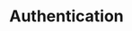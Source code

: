 ---
title: Authentication
content-type: "embed-doc"
order: 3

sections:
  - content: |
      {% assign api = site.data.api.endpoints %}
      Authenticate your calls to the {{ page.api-name }} by providing an access token in your requests. Each access token is associated with a single Stitch client account. Additionally, each request's permissions are limited to that Stitch client account.

      In the examples in this documentation, we use bearer auth:

      ```curl
      curl -X GET {{ page.api-base-url }}{{ api.core-objects.sources.base }}
           -H "Authorization: Bearer <ACCESS_TOKEN>"
      ```

      Before you can make requests, you must register as an API client by emailing [{{ page.contact-email }}](mailto:{{ page.contact-email }}).

      All requests must be made over HTTPS or they will fail. API requests that don't contain authentication will also fail.

  - title: "Generate Access Tokens"
    anchor: "generate-access-tokens"
    content: |
      Access tokens are obtained by performing an OAuth2 handshake with an existing Stitch client account or by creating a new account via the API.

    subsections:
      - title: "New Stitch Clients"
        anchor: "generate-access-token-new-stitch-client"
        content: |
          As an API client, you can create a new Stitch client account with the Create Account API endpoint, which will return an access token for that Stitch client account.

          The created account is still owned and managed by the user it is created for, and that user will be able to login to the Stitch web interface and receive emails from Stitch.

      - title: "Existing Stitch Clients, Using OAuth2"
        anchor: "existing-stitch-clients-oauth2"
        content: |
          You can connect to a user's existing Stitch client account by having the user complete a standard OAuth flow. Registering your application with Stitch is a prerequisite to generating tokens with OAuth, so do that first. Then, follow these steps to complete the OAuth flow:

        steps:
          - title: "Send the user to Stitch"
            anchor: "authentication--send-user-to-stitch"
            content: |
              To initiate the authorization flow, the user will click a link to Stitch that includes your application's API client ID. This is the `partner_id` you obtained when you registered your application:

              ```shell
              https://app.stitchdata.com/oauth/authorization?client_id={CLIENT_ID}
              ```

              While only your `client_id` (`partner_id`) is required, the URL may also include the following parameters:

              {% assign auth = site.api-files | where:"content-type","embed-url-parms" %}

              <table width="100%; fixed">
              {% for item in auth %}
              {% for parameter in item.parameters %}
              <tr>
              <td width="20%; fixed" align="right">
              <strong>{{ parameter.name }}</strong>
              <br>

              {% case parameter.required %}
              {% when true %}
              <font color="#cc3399">REQUIRED</font>
              {% else %}
              OPTIONAL
              {% endcase %}

              </td>

              <td>
              {{ parameter.description | flatify | markdownify }}
              </td>

              </tr>
              {% endfor %}
              {% endfor %}
              </table>

          - title: "Get consent"
            anchor: "authentication--get-consent"
            content: |
              If the user isn't already logged into their Stitch client account, they will be prompted to do so or create a new account, if need be.

              Once logged in, the user will be shown a screen explaining that your application has requested access to their Stitch account. They will be prompted to accept or reject this request.

          - title: "Callback to your application"
            anchor: "authentication--callback-to-app"
            content: |
              When the user accepts or denies the request, they will be re-directed to the callback URL you provided when you registered your application with Stitch.

              If the user denies the request, Stitch will include error details:

              ```shell
              https://yourapplication.com/callback?error=access_denied
              ```

              If the user accepts the request, the callback will include a temporary authorization code to be used in the next step:

              ```shell
              https://yourapplication.com/callback?code=AUTHORIZATION_CODE
              ```


          - title: "Exchange tokens"
            anchor: "authentication--exchange-tokens"
            content: |
              Lastly, when your application receives the user's request to the callback URL, it should make a request to the Stitch OAuth URL to exchange the temporary authorization code for a permanent access token:

              ```curl
              curl https://api.stitchdata.com/oauth/token 
                   -d client_secret={CLIENT_SECRET}
                   -d code={AUTHORIZATION_CODE}
                   -d grant_type=authorization_code
              ```

              **Note**: Each temporary authorization code can only be used once and will expire five minutes after creation.

              If successful, Stitch will respond with the following:

              ```json
              {
                "token_type": "bearer",
                "access_token": ACCESS_TOKEN,
                "stitch_account_id": STITCH_ACCOUNT_ID
              }
              ```

              Your application should store the `access_token` and `stitch_account_id` somewhere secure, and use them to make calls to the API:

              ```curl
              curl {{ page.api-base-url }}{{ api.core-objects.sources.base }}
                   -H 'Authorization: Bearer ACCESS_TOKEN'
              ```

              Access tokens do not expire, but they can be revoked by the user at any time.
---